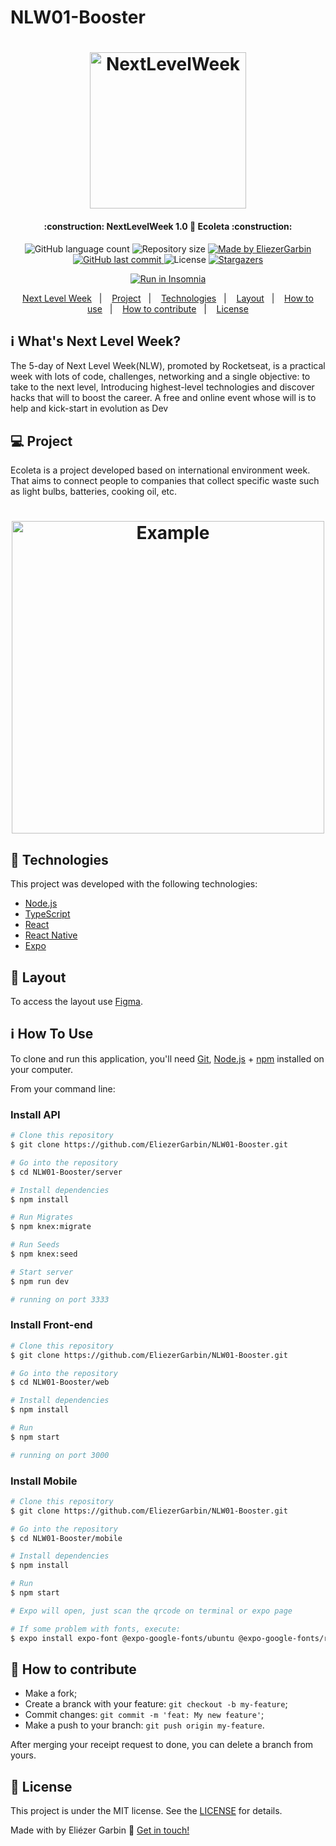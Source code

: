 # NLW01-Booster
<h1 align="center">
    <img alt="NextLevelWeek" title="#NextLevelWeek" src="https://github.com/EliezerGarbin/NLW01-Booster/blob/master/githubImg/logo.svg" width="250px" />
</h1>

<h4 align="center"> 
	:construction: NextLevelWeek 1.0 🚀 Ecoleta :construction:
</h4>
<p align="center">
  <img alt="GitHub language count" src="https://img.shields.io/github/languages/count/EliezerGarbin/NLW01-Booster?color=%2304D361">

  <img alt="Repository size" src="https://img.shields.io/github/repo-size/EliezerGarbin/NLW01-Booster">
	
  <a href="https://www.linkedin.com/in/eliezergarbin/">
    <img alt="Made by EliezerGarbin" src="https://img.shields.io/badge/made%20by-EliezerGarbin-%2304D361">
  </a>

  <a href="https://github.com/EliezerGarbin/NLW01-Booster/commits/master">
    <img alt="GitHub last commit" src="https://img.shields.io/github/last-commit/EliezerGarbin/NLW01-Booster">
  </a>

  <img alt="License" src="https://img.shields.io/badge/license-MIT-brightgreen">
   <a href="https://github.com/EliezerGarbin/NLW01-Booster/stargazers">
    <img alt="Stargazers" src="https://img.shields.io/github/stars/EliezerGarbin/NLW01-Booster?style=social">
  </a>
</p>
<p align="center">
<a href="https://insomnia.rest/run/?label=NLW%201.0%20Ecoleta&uri=https%3A%2F%2Fraw.githubusercontent.com%EliezerGarbin%2FNLW-1.0%2Fmaster%2Fbackend%2FInsomnia.json" target="_blank"><img src="https://insomnia.rest/images/run.svg" alt="Run in Insomnia"></a>
</p>
<p align="center">
  <a href="#-nlw">Next Level Week</a>&nbsp;&nbsp;&nbsp;|&nbsp;&nbsp;&nbsp;
  <a href="#-project">Project</a>&nbsp;&nbsp;&nbsp;|&nbsp;&nbsp;&nbsp;
  <a href="#rocket-Technologies">Technologies</a>&nbsp;&nbsp;&nbsp;|&nbsp;&nbsp;&nbsp;
  <a href="#-layout">Layout</a>&nbsp;&nbsp;&nbsp;|&nbsp;&nbsp;&nbsp;
  <a href="#-how-to-use">How to use</a>&nbsp;&nbsp;&nbsp;|&nbsp;&nbsp;&nbsp;
  <a href="#-how-to-contribute">How to contribute</a>&nbsp;&nbsp;&nbsp;|&nbsp;&nbsp;&nbsp;
  <a href="#memo-license">License</a>
</p>

## :information_source: What's Next Level Week?

The 5-day of Next Level Week(NLW), promoted by Rocketseat, is a practical week with lots of code, challenges, networking and a single objective: to take to the next level, Introducing highest-level technologies and discover hacks that will to boost the career.
A free and online event whose will is to help and kick-start in evolution as Dev

## 💻 Project

Ecoleta is a project developed based on international environment week. 
That aims to connect people to companies that collect specific waste such as light bulbs, batteries, cooking oil, etc.

<h1 align="center">
    <img alt="Example" title="Example" src="https://github.com/EliezerGarbin/NLW01-Booster/blob/master/githubImg/capa.svg" width="500px" />
</h1>


## :rocket: Technologies

This project was developed with the following technologies:

- [Node.js][nodejs]
- [TypeScript][typescript]
- [React][reactjs]
- [React Native][rn]
- [Expo][expo]

## 🔖 Layout

To access the layout use [Figma](https://www.figma.com/file/1SxgOMojOB2zYT0Mdk28lB/).

## :information_source: How To Use

To clone and run this application, you'll need [Git](https://git-scm.com), [Node.js][nodejs] + [npm][npm] installed on your computer.

From your command line:

### Install API 

```bash
# Clone this repository
$ git clone https://github.com/EliezerGarbin/NLW01-Booster.git

# Go into the repository
$ cd NLW01-Booster/server

# Install dependencies
$ npm install

# Run Migrates
$ npm knex:migrate

# Run Seeds
$ npm knex:seed

# Start server
$ npm run dev

# running on port 3333
```

### Install Front-end

```bash
# Clone this repository
$ git clone https://github.com/EliezerGarbin/NLW01-Booster.git

# Go into the repository
$ cd NLW01-Booster/web

# Install dependencies
$ npm install

# Run
$ npm start

# running on port 3000
```

### Install Mobile

```bash
# Clone this repository
$ git clone https://github.com/EliezerGarbin/NLW01-Booster.git

# Go into the repository
$ cd NLW01-Booster/mobile

# Install dependencies
$ npm install

# Run
$ npm start

# Expo will open, just scan the qrcode on terminal or expo page

# If some problem with fonts, execute:
$ expo install expo-font @expo-google-fonts/ubuntu @expo-google-fonts/roboto

```

## 🤔 How to contribute

- Make a fork;
- Create a branck with your feature: `git checkout -b my-feature`;
- Commit changes: `git commit -m 'feat: My new feature'`;
- Make a push to your branch: `git push origin my-feature`.

After merging your receipt request to done, you can delete a branch from yours.

## :memo: License

This project is under the MIT license. See the [LICENSE](https://github.com/EliezerGarbin/NLW01-Booster/blob/master/LICENSE) for details.


Made with by Eliézer Garbin :wave: [Get in touch!](https://www.linkedin.com/in/eliezergarbin/)

                                                                                            
                                                                                            

[nodejs]: https://nodejs.org/
[typescript]: https://www.typescriptlang.org/
[expo]: https://expo.io/
[reactjs]: https://reactjs.org
[rn]: https://facebook.github.io/react-native/
[npm]: https://www.npmjs.com/
[vs]: https://code.visualstudio.com/
[vceditconfig]: https://marketplace.visualstudio.com/items?itemName=EditorConfig.EditorConfig
[vceslint]: https://marketplace.visualstudio.com/items?itemName=dbaeumer.vscode-eslint
[prettier]: https://marketplace.visualstudio.com/items?itemName=esbenp.prettier-vscode
